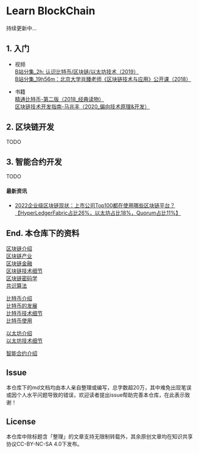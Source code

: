 # Learn BlockChain

持续更新中...

## 1. 入门

- 视频  
[B站分集_2h: 认识比特币/区块链/以太坊技术（2019）](https://www.bilibili.com/video/BV1gt411T7Tq)  
[B站分集_19h56m：北京大学肖臻老师《区块链技术与应用》公开课（2018）](https://www.bilibili.com/video/BV1Vt411X7JF)


- 书籍  
[精通比特币-第二版（2018_经典读物）](https://book.douban.com/subject/30280401/)  
[区块链技术开发指南-马兆丰（2020_偏向技术原理&开发）](https://baike.baidu.com/item/区块链技术开发指南/56688853?fr=aladdin)  

## 2. 区块链开发

TODO

## 3. 智能合约开发
TODO

#### 最新资讯  
- [2022企业级区块链现状：上市公司Top100都在使用哪些区块链平台？【HyperLedgerFabric占比26%，以太坊占比18%，Quorum占比11%】](https://www.8btc.com/article/6788632)


## End. 本仓库下的资料

[区块链介绍](./blockchain_introduce.md)  
[区块链产业](./blockchain_industries.md)  
[区块链金融](./blockchain_finance.md)  
[区块链技术细节](./blockchain_tech_detail.md)  
[区块链密码学](./cryptograph.md)  
[共识算法](./consensus.md)

[比特币介绍](./bitcoin_intro.md)  
[比特币的发展](./bitcoin_development.md)  
[比特币技术细节](./bitcoin_tech_detail.md)  
[比特币使用](./bitcoin_usage.md)  

[以太坊介绍](./ethereum_intro.md)  
[以太坊技术细节](./ethereum_tech_detail.md)

[智能合约介绍](./smart_contract.md)


## Issue
本仓库下的md文档均由本人亲自整理或编写，总字数超20万，其中难免出现笔误或因个人水平问题导致的错误，欢迎读者提出issue帮助完善本仓库，在此表示致谢！

## License
本仓库中除标题含「整理」的文章支持无限制转载外，其余原创文章均在知识共享协议CC-BY-NC-SA 4.0下发布。